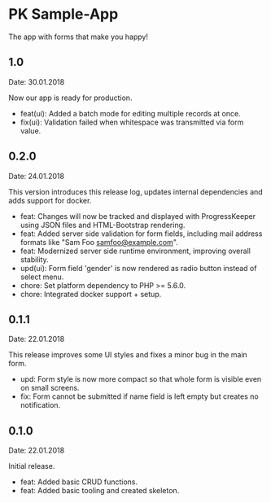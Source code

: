 # PK Sample-App
The app with forms that make you happy!

## 1.0

Date: 30.01.2018

Now our app is ready for production.

- feat(ui): Added a batch mode for editing multiple records at once.
- fix(ui): Validation failed when whitespace was transmitted via form value.

## 0.2.0

Date: 24.01.2018

This version introduces this release log, updates internal dependencies and adds support for docker.

- feat: Changes will now be tracked and displayed with ProgressKeeper using JSON files and HTML-Bootstrap rendering.
- feat: Added server side validation for form fields, including mail address formats like "Sam Foo <samfoo@example.com>".
- feat: Modernized server side runtime environment, improving overall stability.
- upd(ui): Form field 'gender' is now rendered as radio button instead of select menu.
- chore: Set platform dependency to PHP >= 5.6.0.
- chore: Integrated docker support + setup.

## 0.1.1

Date: 22.01.2018

This release improves some UI styles and fixes a minor bug in the main form.

- upd: Form style is now more compact so that whole form is visible even on small screens.
- fix: Form cannot be submitted if name field is left empty but creates no notification.

## 0.1.0

Date: 22.01.2018

Initial release.

- feat: Added basic CRUD functions.
- feat: Added basic tooling and created skeleton.

